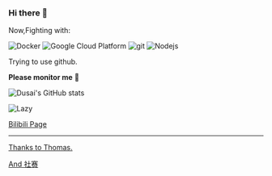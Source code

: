 ### Hi there 👋

<!--
**Fei-meet/Fei-meet** is a ✨ _special_ ✨ repository because its `README.md` (this file) appears on your GitHub profile.


- 🔭 I’m currently working on ML/NLP/AI
- 🌱 I’m currently learning ...
- 👯 I’m looking to collaborate on ...
- 🤔 I’m looking for help with ...
- 💬 Ask me about ...
- 📫 How to reach me: s2511180@ed.ac.uk / 972637301@qq
- 😄 Pronouns: ...
- ⚡ Fun fact: ...
-->

Now,Fighting with:

<img alt="Docker" src="https://img.shields.io/badge/-Docker-46a2f1?style=flat-square&logo=docker&logoColor=white" />
<img alt="Google Cloud Platform" src="https://img.shields.io/badge/-Google_Cloud_Platform-1a73e8?style=flat-square&logo=google-cloud&logoColor=white" />
<img alt="git" src="https://img.shields.io/badge/-Git-F05032?style=flat-square&logo=git&logoColor=white" />
<img alt="Nodejs" src="https://img.shields.io/badge/-Nodejs-43853d?style=flat-square&logo=Node.js&logoColor=white" />


Trying to use github.

**Please monitor me** 🙇‍

![Dusai's GitHub stats](https://github-readme-stats.vercel.app/api?username=Fei-meet&show_icons=true&theme=radical)

<img src="https://github-readme-activity-graph.vercel.app/graph?username=Fei-meet&theme=github-compact&custom_title=Activity&radius=30&height=250" alt="Lazy">

[Bilibili Page](https://space.bilibili.com/8229000?spm_id_from=333.1007.0.0)

------------
[Thanks to Thomas.](https://medium.com/swlh/how-to-create-a-self-updating-readme-md-for-your-github-profile-f8b05744ca91) 

[And 社赛](https://zhuanlan.zhihu.com/p/426231957?utm_id=0) 
